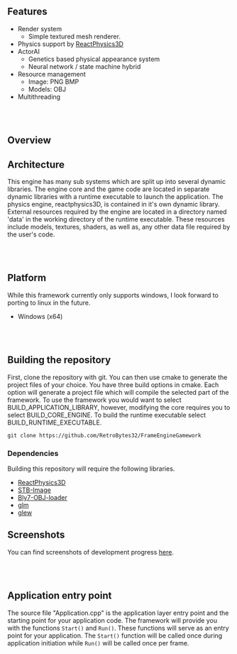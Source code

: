 ## Features
- Render system
  - Simple textured mesh renderer.
- Physics support by <a href="https://github.com/DanielChappuis/reactphysics3d">ReactPhysics3D</a>⁭
- ActorAI
  - Genetics based physical appearance system
  - Neural network / state machine hybrid
- Resource management
  - Image: PNG BMP
  - Models: OBJ
- Multithreading


<br><br/>


## Overview
 


## Architecture
 This engine has many sub systems which are split up into several dynamic libraries. The engine core and the game code are located in separate dynamic libraries with a runtime executable to launch the application. The physics engine, reactphysics3D, is contained in it's own dynamic library. External resources required by the engine are located in a directory named 'data' in the working directory of the runtime executable. These resources include models, textures, shaders, as well as, any other data file required by the user's code.


<br><br/>


## Platform
While this framework currently only supports windows, I look forward to porting to linux in the future.
- Windows (x64)


<br><br/>


##  Building the repository
First, clone the repository with git. You can then use cmake to generate the project files of your choice. You have three build options in cmake. Each option will generate a project file which will compile the selected part of the framework. To use the framework you would want to select BUILD_APPLICATION_LIBRARY, however, modifying the core requires you to select BUILD_CORE_ENGINE. To build the runtime executable select BUILD_RUNTIME_EXECUTABLE.

```
git clone https://github.com/RetroBytes32/FrameEngineGamework
```


### Dependencies
Building this repository will require the following libraries.

* <a href="https://github.com/DanielChappuis/reactphysics3d">ReactPhysics3D</a>⁭
* <a href="https://github.com/nothings/stb">STB-Image</a>⁭
* <a href="https://github.com/Bly7/OBJ-Loader">Bly7-OBJ-loader</a>⁭
* <a href="https://github.com/icaven/glm">glm</a>⁭
* <a href="https://github.com/nigels-com/glew">glew</a>⁭



## Screenshots
You can find screenshots of development progress [here](https://github.com/RetroBytes32/GameEngineFramework/wiki/Screenshots).


<br><br/>


## Application entry point
The source file "Application.cpp" is the application layer entry point and the starting point for your application code.
The framework will provide you with the functions `Start()` and `Run()`. These functions will serve as an entry point for your application.
The `Start()` function will be called once during application initiation while `Run()` will be called once per frame.

